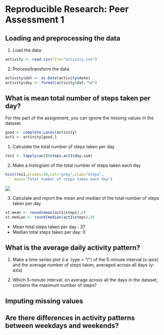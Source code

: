 # Reproducible Research: Peer Assessment 1


## Loading and preprocessing the data

1. Load the data

```r
activity <- read.csv(file="activity.csv")
```

2. Process/transform the data 


```r
activity$dat <- as.Date(activity$date)
activity$day <- format(activity$dat,"%d")
```


## What is mean total number of steps taken per day?

For this part of the assignment, you can ignore the missing values in the dataset.

```r
good <- complete.cases(activity)
act1 <- activity[good,]
```

1. Calculate the total number of steps taken per day


```r
res1 <- tapply(act1$steps,act1$day,sum)
```

2. Make a histogram of the total number of steps taken each day

```r
hist(res1,breaks=30,col="grey",xlab="Steps",
    main="Total number of steps taken each day")
```

![](./PA1_template_files/figure-html/unnamed-chunk-3-1.png) 


3. Calculate and report the mean and median of the total number of steps taken per day

```r
st.mean <- round(mean(act1$steps),0)
st.median <- round(median(act1$steps),0)
```

- Mean total steps taken per day : 37
- Median total steps taken per day: 0

## What is the average daily activity pattern?

1. Make a time series plot (i.e. type = "l") of the 5-minute interval (x-axis) and the average number of steps taken, averaged across all days (y-axis)

2. Which 5-minute interval, on average across all the days in the dataset, contains the maximum number of steps?


## Imputing missing values



## Are there differences in activity patterns between weekdays and weekends?
